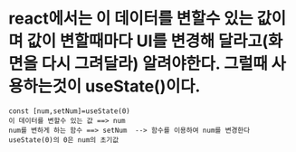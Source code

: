 # react에서는 이 데이터를 변할수 있는 값이며 값이 변할때마다 UI를 변경해 달라고(화면을 다시 그려달라) 알려야한다. 그럴때 사용하는것이 useState()이다.

```
const [num,setNum]=useState(0)
이 데이터를 변할수 있는 값 ==> num
num를 변하게 하는 함수 ==> setNum  --> 함수를 이용하여 num를 변경한다
useState(0)의 0은 num의 초기값

```

